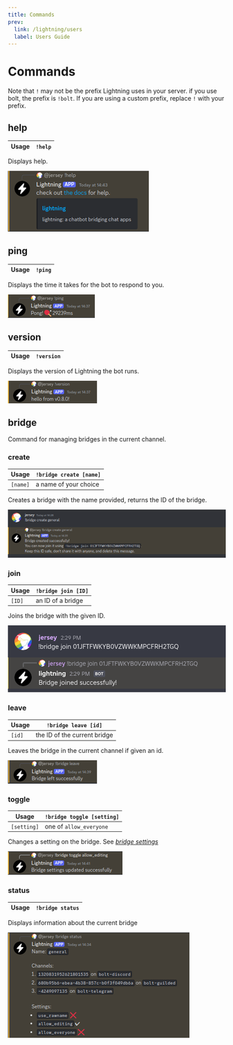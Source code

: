 ```yaml
---
title: Commands
prev:
  link: /lightning/users
  label: Users Guide
---
```


# Commands

Note that `!` may not be the prefix Lightning uses in your server. if you use
bolt, the prefix is `!bolt`. If you are using a custom prefix, replace `!` with
your prefix.

## help

| Usage | `!help` |
| ----- | ------- |

Displays help.

![help image](./commands/help.png)

## ping

| Usage | `!ping` |
| ----- | ------- |

Displays the time it takes for the bot to respond to you.

![ping image](./commands/ping.png)

## version

| Usage | `!version` |
| ----- | ---------- |

Displays the version of Lightning the bot runs.

![version image](./commands/version.png)

## bridge

Command for managing bridges in the current channel.

### create

| Usage    | `!bridge create [name]` |
| -------- | ----------------------- |
| `[name]` | a name of your choice   |

Creates a bridge with the name provided, returns the ID of the bridge.

![creating bridge image](./commands/create.png)

### join

| Usage  | `!bridge join [ID]` |
| ------ | ------------------- |
| `[ID]` | an ID of a bridge   |

Joins the bridge with the given ID.

![joining bridge image](./commands/join.png)

### leave

| Usage | `!bridge leave [id]`          |
| ----- | ----------------------------- |
| `[id]` | the ID of the current bridge |

Leaves the bridge in the current channel if given an id.

![leaving bridge image](./commands/leave.png)

### toggle

| Usage       | `!bridge toggle [setting]` |
| ----------- | -------------------------- |
| `[setting]` | one of `allow_everyone`    |

Changes a setting on the bridge. See [_bridge settings_](../settings)

![bridge toggle image](./commands/toggle.png)

### status

| Usage | `!bridge status` |
| ----- | ---------------- |

Displays information about the current bridge

![bridge status image](./commands/status.png)
